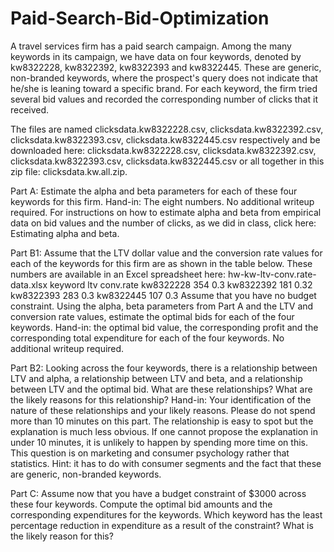 # Paid-Search-Bid-Optimization
A travel services firm has a paid search campaign. Among the many keywords in its
campaign, we have data on four keywords, denoted by kw8322228, kw8322392,
kw8322393 and kw8322445. These are generic, non-branded keywords, where the
prospect's query does not indicate that he/she is leaning toward a specific brand. For
each keyword, the firm tried several bid values and recorded the corresponding number
of clicks that it received.

The files are named clicksdata.kw8322228.csv, clicksdata.kw8322392.csv,
clicksdata.kw8322393.csv, clicksdata.kw8322445.csv respectively and be downloaded
here: clicksdata.kw8322228.csv, clicksdata.kw8322392.csv, clicksdata.kw8322393.csv,
clicksdata.kw8322445.csv or all together in this zip file: clicksdata.kw.all.zip.

Part A: Estimate the alpha and beta parameters for each of these four keywords for this
firm. Hand-in: The eight numbers. No additional writeup required. For instructions on
how to estimate alpha and beta from empirical data on bid values and the number of
clicks, as we did in class, click here: Estimating alpha and beta.

Part B1: Assume that the LTV dollar value and the conversion rate values for each of the
keywords for this firm are as shown in the table below. These numbers are available in
an Excel spreadsheet here: hw-kw-ltv-conv.rate-data.xlsx
keyword ltv conv.rate
kw8322228 354 0.3
kw8322392 181 0.32
kw8322393 283 0.3
kw8322445 107 0.3
Assume that you have no budget constraint. Using the alpha, beta parameters from Part
A and the LTV and conversion rate values, estimate the optimal bids for each of the four
keywords. Hand-in: the optimal bid value, the corresponding profit and the
corresponding total expenditure for each of the four keywords. No additional writeup
required.

Part B2: Looking across the four keywords, there is a relationship between LTV and
alpha, a relationship between LTV and beta, and a relationship between LTV and the
optimal bid. What are these relationships? What are the likely reasons for this
relationship? Hand-in: Your identification of the nature of these relationships and your
likely reasons. Please do not spend more than 10 minutes on this part. The relationship
is easy to spot but the explanation is much less obvious. If one cannot propose the
explanation in under 10 minutes, it is unlikely to happen by spending more time on this.
This question is on marketing and consumer psychology rather that statistics. Hint: it has
to do with consumer segments and the fact that these are generic, non-branded
keywords.

Part C: Assume now that you have a budget constraint of $3000 across these four
keywords. Compute the optimal bid amounts and the corresponding expenditures for the
keywords. Which keyword has the least percentage reduction in expenditure as a result
of the constraint? What is the likely reason for this? 
